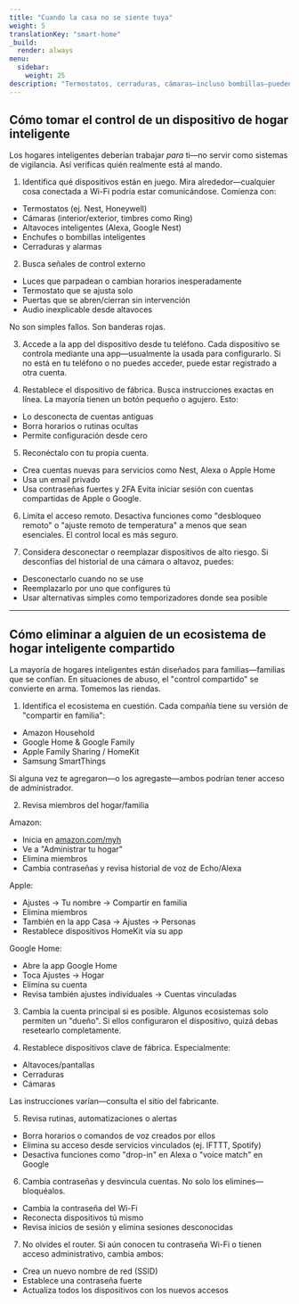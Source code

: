```yaml
---
title: "Cuando la casa no se siente tuya"
weight: 5
translationKey: "smart-home"
_build:
  render: always
menu:
  sidebar:
    weight: 25
description: "Termostatos, cerraduras, cámaras—incluso bombillas—pueden convertirse en herramientas de control. Esta sección te muestra cómo recuperar dispositivos del hogar inteligente, eliminar otros usuarios y restablecer tu espacio sin llamar la atención."
---
```


## Cómo tomar el control de un dispositivo de hogar inteligente

Los hogares inteligentes deberían trabajar *para* ti—no servir como sistemas de vigilancia. Así verificas quién realmente está al mando.

1. Identifica qué dispositivos están en juego. Mira alrededor—cualquier cosa conectada a Wi-Fi podría estar comunicándose. Comienza con:

* Termostatos (ej. Nest, Honeywell)
* Cámaras (interior/exterior, timbres como Ring)
* Altavoces inteligentes (Alexa, Google Nest)
* Enchufes o bombillas inteligentes
* Cerraduras y alarmas

2. Busca señales de control externo

* Luces que parpadean o cambian horarios inesperadamente
* Termostato que se ajusta solo
* Puertas que se abren/cierran sin intervención
* Audio inexplicable desde altavoces

No son simples fallos. Son banderas rojas.

3. Accede a la app del dispositivo desde tu teléfono. Cada dispositivo se controla mediante una app—usualmente la usada para configurarlo. Si no está en tu teléfono o no puedes acceder, puede estar registrado a otra cuenta.

4. Restablece el dispositivo de fábrica. Busca instrucciones exactas en línea. La mayoría tienen un botón pequeño o agujero. Esto:

* Lo desconecta de cuentas antiguas
* Borra horarios o rutinas ocultas
* Permite configuración desde cero

5. Reconéctalo con tu propia cuenta.

* Crea cuentas nuevas para servicios como Nest, Alexa o Apple Home
* Usa un email privado
* Usa contraseñas fuertes y 2FA
  Evita iniciar sesión con cuentas compartidas de Apple o Google.

6. Limita el acceso remoto. Desactiva funciones como "desbloqueo remoto" o "ajuste remoto de temperatura" a menos que sean esenciales. El control local es más seguro.

7. Considera desconectar o reemplazar dispositivos de alto riesgo. Si desconfías del historial de una cámara o altavoz, puedes:

* Desconectarlo cuando no se use
* Reemplazarlo por uno que configures tú
* Usar alternativas simples como temporizadores donde sea posible

---

## Cómo eliminar a alguien de un ecosistema de hogar inteligente compartido

La mayoría de hogares inteligentes están diseñados para familias—familias que se confían. En situaciones de abuso, el "control compartido" se convierte en arma. Tomemos las riendas.

1. Identifica el ecosistema en cuestión. Cada compañía tiene su versión de "compartir en familia":

* Amazon Household
* Google Home & Google Family
* Apple Family Sharing / HomeKit
* Samsung SmartThings

Si alguna vez te agregaron—o los agregaste—ambos podrían tener acceso de administrador.

2. Revisa miembros del hogar/familia

Amazon:

* Inicia en [amazon.com/myh](https://amazon.com/myh)
* Ve a "Administrar tu hogar"
* Elimina miembros
* Cambia contraseñas y revisa historial de voz de Echo/Alexa

Apple:

* Ajustes → Tu nombre → Compartir en familia
* Elimina miembros
* También en la app Casa → Ajustes → Personas
* Restablece dispositivos HomeKit vía su app

Google Home:

* Abre la app Google Home
* Toca Ajustes → Hogar
* Elimina su cuenta
* Revisa también ajustes individuales → Cuentas vinculadas

3. Cambia la cuenta principal si es posible. Algunos ecosistemas solo permiten un "dueño". Si ellos configuraron el dispositivo, quizá debas resetearlo completamente.

4. Restablece dispositivos clave de fábrica. Especialmente:

* Altavoces/pantallas
* Cerraduras
* Cámaras

Las instrucciones varían—consulta el sitio del fabricante.

5. Revisa rutinas, automatizaciones o alertas

* Borra horarios o comandos de voz creados por ellos
* Elimina su acceso desde servicios vinculados (ej. IFTTT, Spotify)
* Desactiva funciones como "drop-in" en Alexa o "voice match" en Google

6. Cambia contraseñas y desvincula cuentas. No solo los elimines—bloquéalos.

* Cambia la contraseña del Wi-Fi
* Reconecta dispositivos tú mismo
* Revisa inicios de sesión y elimina sesiones desconocidas

7. No olvides el router. Si aún conocen tu contraseña Wi-Fi o tienen acceso administrativo, cambia ambos:

* Crea un nuevo nombre de red (SSID)
* Establece una contraseña fuerte
* Actualiza todos los dispositivos con los nuevos accesos
